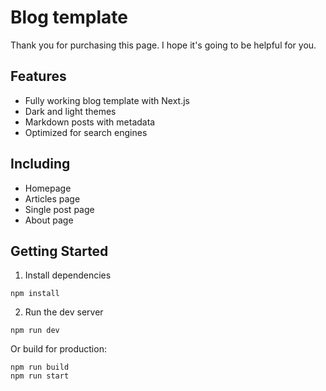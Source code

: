 # Blog template

Thank you for purchasing this page. I hope it's going to be helpful for you.

## Features

- Fully working blog template with Next.js
- Dark and light themes
- Markdown posts with metadata
- Optimized for search engines

## Including

- Homepage
- Articles page
- Single post page
- About page

## Getting Started

1. Install dependencies

```
npm install
```

2. Run the dev server

```
npm run dev
```

Or build for production:

```
npm run build
npm run start
```
